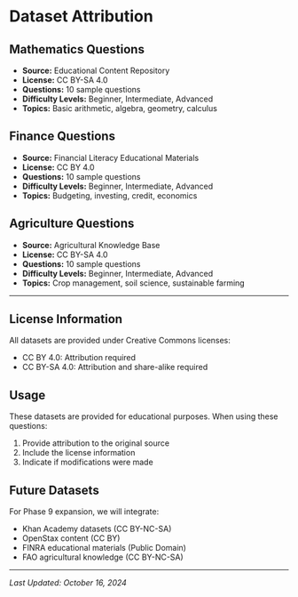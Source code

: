 # Dataset Attribution

## Mathematics Questions
- **Source:** Educational Content Repository
- **License:** CC BY-SA 4.0
- **Questions:** 10 sample questions
- **Difficulty Levels:** Beginner, Intermediate, Advanced
- **Topics:** Basic arithmetic, algebra, geometry, calculus

## Finance Questions
- **Source:** Financial Literacy Educational Materials
- **License:** CC BY 4.0
- **Questions:** 10 sample questions
- **Difficulty Levels:** Beginner, Intermediate, Advanced
- **Topics:** Budgeting, investing, credit, economics

## Agriculture Questions
- **Source:** Agricultural Knowledge Base
- **License:** CC BY-SA 4.0
- **Questions:** 10 sample questions
- **Difficulty Levels:** Beginner, Intermediate, Advanced
- **Topics:** Crop management, soil science, sustainable farming

---

## License Information

All datasets are provided under Creative Commons licenses:
- CC BY 4.0: Attribution required
- CC BY-SA 4.0: Attribution and share-alike required

## Usage

These datasets are provided for educational purposes. When using these questions:
1. Provide attribution to the original source
2. Include the license information
3. Indicate if modifications were made

## Future Datasets

For Phase 9 expansion, we will integrate:
- Khan Academy datasets (CC BY-NC-SA)
- OpenStax content (CC BY)
- FINRA educational materials (Public Domain)
- FAO agricultural knowledge (CC BY-NC-SA)

---

*Last Updated: October 16, 2024*
